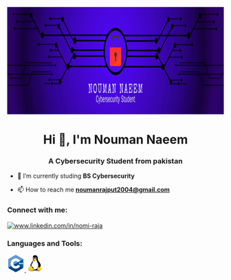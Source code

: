 <img src="https://github.com/nomi2k4/nomi2k4/blob/main/nomi2k4.jpeg" alt="nomi2k4" width="1300" height="250">
<h1 align="center">Hi 👋, I'm Nouman Naeem</h1>
<h3 align="center">A Cybersecurity Student from pakistan</h3>

- 🔭 I’m currently studing **BS Cybersecurity**

- 📫 How to reach me **noumanrajput2004@gmail.com**

<h3 align="left">Connect with me:</h3>
<p align="left">
<a href="https://www.linkedin.com/in/nomi-raja/" target="blank"><img align="center" src="https://raw.githubusercontent.com/rahuldkjain/github-profile-readme-generator/master/src/images/icons/Social/linked-in-alt.svg" alt="www.linkedin.com/in/nomi-raja" height="30" width="40" /></a>
</p>

<h3 align="left">Languages and Tools:</h3>
<p align="left"> <a href="https://www.w3schools.com/cpp/" target="_blank" rel="noreferrer"> <img src="https://raw.githubusercontent.com/devicons/devicon/master/icons/cplusplus/cplusplus-original.svg" alt="cplusplus" width="40" height="40"/> </a> <a href="https://www.linux.org/" target="_blank" rel="noreferrer"> <img src="https://raw.githubusercontent.com/devicons/devicon/master/icons/linux/linux-original.svg" alt="linux" width="40" height="40"/> </a> </p>
